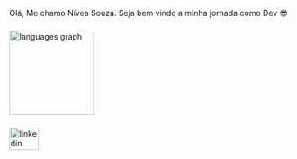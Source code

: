 <p align="left">Olá, Me chamo Nívea Souza. Seja bem vindo a minha jornada como Dev 😎</p>

###

<div align="left">
 
  <img src="https://github-readme-stats.vercel.app/api/top-langs?username=niveabeh&locale=en&hide_title=false&layout=compact&card_width=320&langs_count=5&theme=dracula&hide_border=false&order=2" height="150" alt="languages graph"  />
</div>

###
<div align="left">

  <a href="https://www.linkedin.com/in/nivea-souza/"><img src="https://raw.githubusercontent.com/maurodesouza/profile-readme-generator/master/src/assets/icons/social/linkedin/default.svg" width="52" height="40" alt="linkedin logo"  /></a>
</div>


